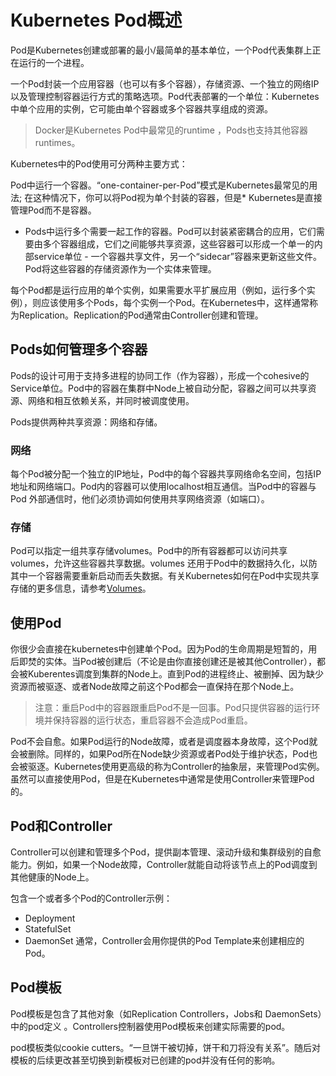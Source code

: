 # Kubernetes Pod概述

Pod是Kubernetes创建或部署的最小/最简单的基本单位，一个Pod代表集群上正在运行的一个进程。

一个Pod封装一个应用容器（也可以有多个容器），存储资源、一个独立的网络IP以及管理控制容器运行方式的策略选项。Pod代表部署的一个单位：Kubernetes中单个应用的实例，它可能由单个容器或多个容器共享组成的资源。

> Docker是Kubernetes Pod中最常见的runtime ，Pods也支持其他容器runtimes。


Kubernetes中的Pod使用可分两种主要方式：

Pod中运行一个容器。“one-container-per-Pod”模式是Kubernetes最常见的用法; 在这种情况下，你可以将Pod视为单个封装的容器，但是* Kubernetes是直接管理Pod而不是容器。
* Pods中运行多个需要一起工作的容器。Pod可以封装紧密耦合的应用，它们需要由多个容器组成，它们之间能够共享资源，这些容器可以形成一个单一的内部service单位 - 一个容器共享文件，另一个“sidecar”容器来更新这些文件。Pod将这些容器的存储资源作为一个实体来管理。

每个Pod都是运行应用的单个实例，如果需要水平扩展应用（例如，运行多个实例），则应该使用多个Pods，每个实例一个Pod。在Kubernetes中，这样通常称为Replication。Replication的Pod通常由Controller创建和管理。

## Pods如何管理多个容器

Pods的设计可用于支持多进程的协同工作（作为容器），形成一个cohesive的Service单位。Pod中的容器在集群中Node上被自动分配，容器之间可以共享资源、网络和相互依赖关系，并同时被调度使用。

Pods提供两种共享资源：网络和存储。

### 网络
每个Pod被分配一个独立的IP地址，Pod中的每个容器共享网络命名空间，包括IP地址和网络端口。Pod内的容器可以使用localhost相互通信。当Pod中的容器与Pod 外部通信时，他们必须协调如何使用共享网络资源（如端口）。

### 存储
Pod可以指定一组共享存储volumes。Pod中的所有容器都可以访问共享volumes，允许这些容器共享数据。volumes 还用于Pod中的数据持久化，以防其中一个容器需要重新启动而丢失数据。有关Kubernetes如何在Pod中实现共享存储的更多信息，请参考[Volumes](./k8s-volumns.md)。

## 使用Pod

你很少会直接在kubernetes中创建单个Pod。因为Pod的生命周期是短暂的，用后即焚的实体。当Pod被创建后（不论是由你直接创建还是被其他Controller），都会被Kuberentes调度到集群的Node上。直到Pod的进程终止、被删掉、因为缺少资源而被驱逐、或者Node故障之前这个Pod都会一直保持在那个Node上。
>注意：重启Pod中的容器跟重启Pod不是一回事。Pod只提供容器的运行环境并保持容器的运行状态，重启容器不会造成Pod重启。

Pod不会自愈。如果Pod运行的Node故障，或者是调度器本身故障，这个Pod就会被删除。同样的，如果Pod所在Node缺少资源或者Pod处于维护状态，Pod也会被驱逐。Kubernetes使用更高级的称为Controller的抽象层，来管理Pod实例。虽然可以直接使用Pod，但是在Kubernetes中通常是使用Controller来管理Pod的。

## Pod和Controller

Controller可以创建和管理多个Pod，提供副本管理、滚动升级和集群级别的自愈能力。例如，如果一个Node故障，Controller就能自动将该节点上的Pod调度到其他健康的Node上。

包含一个或者多个Pod的Controller示例：

* Deployment
* StatefulSet
* DaemonSet
通常，Controller会用你提供的Pod Template来创建相应的Pod。

## Pod模板

Pod模板是包含了其他对象（如Replication Controllers，Jobs和 DaemonSets）中的pod定义 。Controllers控制器使用Pod模板来创建实际需要的pod。

pod模板类似cookie cutters。“一旦饼干被切掉，饼干和刀将没有关系”。随后对模板的后续更改甚至切换到新模板对已创建的pod并没有任何的影响。